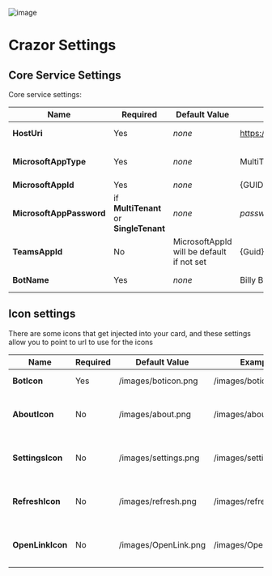 

![image](https://user-images.githubusercontent.com/17789481/197238565-e3f895d0-6def-4d41-aba2-721d5432b1ef.png)

# Crazor Settings

## Core Service Settings

Core service settings:

| Name                     | Required                               | Default Value                             | Example                                 | Description                                                  |
| ------------------------ | -------------------------------------- | ----------------------------------------- | --------------------------------------- | ------------------------------------------------------------ |
| **HostUri**              | Yes                                    | *none*                                    | https://crazordemobot.azurewebsites.net | The path to the web service                                  |
| **MicrosoftAppType**     | Yes                                    | *none*                                    | MultiTenant                             | One of:[MultiTenant, SingleTenant, UserManagedIdentity]      |
| **MicrosoftAppId**       | Yes                                    | *none*                                    | {GUID}                                  | AppId of your bot                                            |
| **MicrosoftAppPassword** | if **MultiTenant** or **SingleTenant** | *none*                                    | *password*                              | The AD Password for your bot. If you use **UserManagedIdentity** this is ignored. |
| **TeamsAppId**           | No                                     | MicrosoftAppId will be default if not set | {Guid}                                  | The Teams AppID registration from manifest.json              |
| **BotName**              | Yes                                    | *none*                                    | Billy Bob's Bot                         | This is used for the header of the cards                     |



## Icon settings

There are some icons that get injected into your card, and these settings allow you to point to url to use for the icons

| Name             | Required | Default Value        | Example              | Description                             |
| ---------------- | -------- | -------------------- | -------------------- | --------------------------------------- |
| **BotIcon**      | Yes      | /images/boticon.png  | /images/boticon.png  | image used for the bot                  |
| **AboutIcon**    | No       | /images/about.png    | /images/about.png    | image used for about command in menu    |
| **SettingsIcon** | No       | /images/settings.png | /images/settings.png | image used for settings command in menu |
| **RefreshIcon**  | No       | /images/refresh.png  | /images/refresh.png  | Image used for refresh command in menu  |
| **OpenLinkIcon** | No       | /images/OpenLink.png | /images/OpenLink.png | image used for openlink command in menu |
